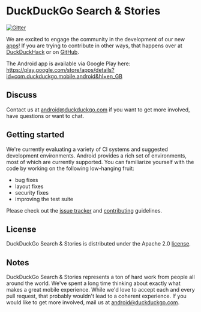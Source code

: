 # DuckDuckGo Search & Stories

[![Gitter](https://badges.gitter.im/Join%20Chat.svg)](https://gitter.im/duckduckgo/android?utm_source=badge&utm_medium=badge&utm_campaign=pr-badge&utm_content=badge)

We are excited to engage the community in the development of our new [apps](https://duckduckgo.com/app)! If you are trying to contribute in other ways, that happens over at [DuckDuckHack](http://duckduckhack.com) or on [GitHub](http://github.com/duckduckgo).

The Android app is available via Google Play here: https://play.google.com/store/apps/details?id=com.duckduckgo.mobile.android&hl=en_GB

## Discuss

Contact us at android@duckduckgo.com if you want to get more involved, have questions or want to chat.

## Getting started

We're currently evaluating a variety of CI systems and suggested development environments. Android provides a rich set of environments, most of which are currently supported. You can familiarize yourself with the code by working on the following low-hanging fruit:
- bug fixes
- layout fixes
- security fixes
- improving the test suite

Please check out the [issue tracker](https://github.com/duckduckgo/android/issues) and [contributing](https://github.com/duckduckgo/android-search-and-stories/blob/master/CONTRIBUTING.md) guidelines.

## License
DuckDuckGo Search & Stories is distributed under the Apache 2.0 [license](https://github.com/duckduckgo/android/blob/master/LICENSE).

## Notes
DuckDuckGo Search & Stories represents a ton of hard work from people all around the world. We've spent a long time thinking about exactly what makes a great mobile experience. While we'd love to accept each and every pull request, that probably wouldn't lead to a coherent experience. If you would like to get more involved, mail us at android@duckduckgo.com.
